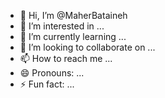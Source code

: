 - 👋 Hi, I’m @MaherBataineh
- 👀 I’m interested in ...
- 🌱 I’m currently learning ...
- 💞️ I’m looking to collaborate on ...
- 📫 How to reach me ...
- 😄 Pronouns: ...
- ⚡ Fun fact: ...

<!---
MaherBataineh/MaherBataineh is a ✨ special ✨ repository because its `README.md` (this file) appears on your GitHub profile.
You can click the Preview link to take a look at your changes.
--->
